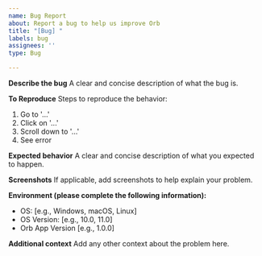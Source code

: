 ```yaml
---
name: Bug Report
about: Report a bug to help us improve Orb
title: "[Bug] "
labels: bug
assignees: ''
type: Bug

---
```


**Describe the bug**
A clear and concise description of what the bug is.

**To Reproduce**
Steps to reproduce the behavior:
1. Go to '...'
2. Click on '...'
3. Scroll down to '...'
4. See error

**Expected behavior**
A clear and concise description of what you expected to happen.

**Screenshots**
If applicable, add screenshots to help explain your problem.

**Environment (please complete the following information):**
- OS: [e.g., Windows, macOS, Linux]
- OS Version: [e.g., 10.0, 11.0]
- Orb App Version [e.g., 1.0.0]

**Additional context**
Add any other context about the problem here.

